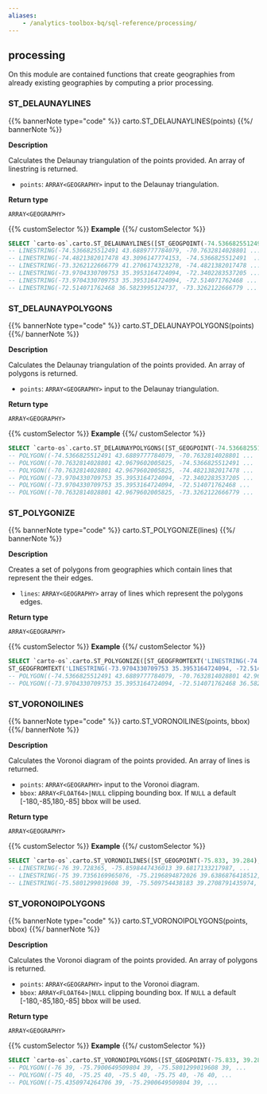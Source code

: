 ```yaml
---
aliases:
    - /analytics-toolbox-bq/sql-reference/processing/
---
```

## processing

<div class="badges"><div class="core"></div></div>

On this module are contained functions that create geographies from already existing geographies by computing a prior processing.

### ST_DELAUNAYLINES

{{% bannerNote type="code" %}}
carto.ST_DELAUNAYLINES(points)
{{%/ bannerNote %}}

**Description**

Calculates the Delaunay triangulation of the points provided. An array of linestring is returned.

* `points`: `ARRAY<GEOGRAPHY>` input to the Delaunay triangulation.

**Return type**

`ARRAY<GEOGRAPHY>`

{{% customSelector %}}
**Example**
{{%/ customSelector %}}

``` sql
SELECT `carto-os`.carto.ST_DELAUNAYLINES([ST_GEOGPOINT(-74.5366825512491, 43.6889777784079), ST_GEOGPOINT(-74.4821382017478, 43.3096147774153), ST_GEOGPOINT(-70.7632814028801, 42.9679602005825), ST_GEOGPOINT(-73.3262122666779, 41.2706174323278), ST_GEOGPOINT(-70.2005131676838, 43.8455720129728), ST_GEOGPOINT(-73.9704330709753, 35.3953164724094), ST_GEOGPOINT(-72.3402283537205, 35.8941454568627), ST_GEOGPOINT(-72.514071762468, 36.5823995124737)]);
-- LINESTRING(-74.5366825512491 43.6889777784079, -70.7632814028801 ...
-- LINESTRING(-74.4821382017478 43.3096147774153, -74.5366825512491  ...
-- LINESTRING(-73.3262122666779 41.2706174323278, -74.4821382017478 ... 
-- LINESTRING(-73.9704330709753 35.3953164724094, -72.3402283537205 ...
-- LINESTRING(-73.9704330709753 35.3953164724094, -72.514071762468 ...
-- LINESTRING(-72.514071762468 36.5823995124737, -73.3262122666779 ...
```

### ST_DELAUNAYPOLYGONS

{{% bannerNote type="code" %}}
carto.ST_DELAUNAYPOLYGONS(points)
{{%/ bannerNote %}}

**Description**

Calculates the Delaunay triangulation of the points provided. An array of polygons is returned.

* `points`: `ARRAY<GEOGRAPHY>` input to the Delaunay triangulation.

**Return type**

`ARRAY<GEOGRAPHY>`

{{% customSelector %}}
**Example**
{{%/ customSelector %}}

``` sql
SELECT `carto-os`.carto.ST_DELAUNAYPOLYGONS([ST_GEOGPOINT(-74.5366825512491, 43.6889777784079), ST_GEOGPOINT(-74.4821382017478, 43.3096147774153), ST_GEOGPOINT(-70.7632814028801, 42.9679602005825), ST_GEOGPOINT(-73.3262122666779, 41.2706174323278), ST_GEOGPOINT(-70.2005131676838, 43.8455720129728), ST_GEOGPOINT(-73.9704330709753, 35.3953164724094), ST_GEOGPOINT(-72.3402283537205, 35.8941454568627), ST_GEOGPOINT(-72.514071762468, 36.5823995124737)]);
-- POLYGON((-74.5366825512491 43.6889777784079, -70.7632814028801 ...
-- POLYGON((-70.7632814028801 42.9679602005825, -74.5366825512491 ...
-- POLYGON((-70.7632814028801 42.9679602005825, -74.4821382017478 ... 
-- POLYGON((-73.9704330709753 35.3953164724094, -72.3402283537205 ...
-- POLYGON((-73.9704330709753 35.3953164724094, -72.514071762468 ...
-- POLYGON((-70.7632814028801 42.9679602005825, -73.3262122666779 ...
```

### ST_POLYGONIZE

{{% bannerNote type="code" %}}
carto.ST_POLYGONIZE(lines)
{{%/ bannerNote %}}

**Description**

Creates a set of polygons from geographies which contain lines that represent the their edges.

* `lines`: `ARRAY<GEOGRAPHY>` array of lines which represent the polygons edges.

**Return type**

`ARRAY<GEOGRAPHY>`

{{% customSelector %}}
**Example**
{{%/ customSelector %}}

``` sql
SELECT `carto-os`.carto.ST_POLYGONIZE([ST_GEOGFROMTEXT('LINESTRING(-74.5366825512491 43.6889777784079, -70.7632814028801 42.9679602005825, -70.2005131676838 43.8455720129728, -74.5366825512491 43.6889777784079)'), 
ST_GEOGFROMTEXT('LINESTRING(-73.9704330709753 35.3953164724094, -72.514071762468 36.5823995124737, -73.3262122666779 41.2706174323278, -73.9704330709753 35.3953164724094)')]);
-- POLYGON((-74.5366825512491 43.6889777784079, -70.7632814028801 42.9679602005825, -70.2005131676838 43.8455720129728, -74.5366825512491 43.6889777784079))
-- POLYGON((-73.9704330709753 35.3953164724094, -72.514071762468 36.5823995124737, -73.3262122666779 41.2706174323278, -73.9704330709753 35.3953164724094))
```

### ST_VORONOILINES

{{% bannerNote type="code" %}}
carto.ST_VORONOILINES(points, bbox)
{{%/ bannerNote %}}

**Description**

Calculates the Voronoi diagram of the points provided. An array of lines is returned.

* `points`: `ARRAY<GEOGRAPHY>` input to the Voronoi diagram.
* `bbox`: `ARRAY<FLOAT64>|NULL` clipping bounding box. If `NULL` a default [-180,-85,180,-85] bbox will be used.

**Return type**

`ARRAY<GEOGRAPHY>`

{{% customSelector %}}
**Example**
{{%/ customSelector %}}

``` sql
SELECT `carto-os`.carto.ST_VORONOILINES([ST_GEOGPOINT(-75.833, 39.284),ST_GEOGPOINT(-75.6, 39.984),ST_GEOGPOINT(-75.221, 39.125)], [-76.0, 39.0, -75.0, 40.0]);
-- LINESTRING(-76 39.728365, -75.8598447436013 39.6817133217987, ...
-- LINESTRING(-75 39.7356169965076, -75.2196894872026 39.6386876418512, ...
-- LINESTRING(-75.5801299019608 39, -75.509754438183 39.2708791435974, ...
```

### ST_VORONOIPOLYGONS

{{% bannerNote type="code" %}}
carto.ST_VORONOIPOLYGONS(points, bbox)
{{%/ bannerNote %}}

**Description**

Calculates the Voronoi diagram of the points provided. An array of polygons is returned.

* `points`: `ARRAY<GEOGRAPHY>` input to the Voronoi diagram.
* `bbox`: `ARRAY<FLOAT64>|NULL` clipping bounding box. If `NULL` a default [-180,-85,180,-85] bbox will be used.

**Return type**

`ARRAY<GEOGRAPHY>`

{{% customSelector %}}
**Example**
{{%/ customSelector %}}

``` sql
SELECT `carto-os`.carto.ST_VORONOIPOLYGONS([ST_GEOGPOINT(-75.833, 39.284),ST_GEOGPOINT(-75.6, 39.984),ST_GEOGPOINT(-75.221, 39.125)], [-76.0, 39.0, -75.0, 40.0]);
-- POLYGON((-76 39, -75.7900649509804 39, -75.5801299019608 39, ...
-- POLYGON((-75 40, -75.25 40, -75.5 40, -75.75 40, -76 40, ...
-- POLYGON((-75.4350974264706 39, -75.2900649509804 39, ... 
```